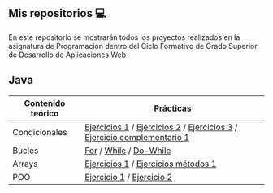 ## Mis repositorios 💻
En este repositorio se mostrarán todos los proyectos realizados en la asignatura de Programación dentro del Ciclo Formativo de Grado Superior de Desarrollo de Aplicaciones Web
## Java

| Contenido teórico | Prácticas |
|-------------------|-----------|
| Condicionales     | [Ejercicios 1](https://github.com/itspaulclear/Java_Projects/blob/main/Condicionales/Pr%C3%A1cticas%20condicionales%201.java "Prácticas de condicionales 1") / [Ejercicios 2](https://github.com/itspaulclear/Java_Projects/blob/main/Condicionales/Pr%C3%A1cticas%20condicionales%202.java "Prácticas de condicionales 2") / [Ejercicios 3](https://github.com/itspaulclear/Java_Projects/blob/main/Condicionales/Pr%C3%A1cticas%20condicionales%203.java "Prácticas de condicionales 3") / [Ejercicio complementario 1](https://github.com/itspaulclear/Java_Projects/blob/main/Condicionales/Ejercicio%20complementario%201.java)|
| Bucles            | [For](https://github.com/itspaulclear/Java_Projects/blob/main/Bucles/BucleFOR.java) / [While](https://github.com/itspaulclear/Java_Projects/blob/main/Bucles/BucleWHILE.java) / [Do-While](https://github.com/itspaulclear/Java_Projects/blob/main/Bucles/BucleDOWHILE.java) |
| Arrays            | [Ejercicios 1](https://github.com/itspaulclear/Java_Projects/blob/main/Arrays/Ejercicios%201.java) / [Ejercicios métodos 1](https://github.com/itspaulclear/Java_Projects/blob/main/Arrays/Ejercicios%20m%C3%A9todos%201.java) |
| POO               | [Ejercicio 1](https://github.com/itspaulclear/Java_Projects/tree/main/POO/Ejercicio%201) / [Ejercicio 2](https://github.com/itspaulclear/Java_Projects/tree/main/POO/Ejercicio%202)

